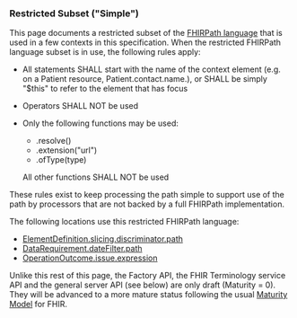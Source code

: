 ### Restricted Subset ("Simple")

This page documents a restricted subset of the [FHIRPath language](http://hl7.org/fhirpath) that is used in a few contexts in this specification. When the restricted FHIRPath language subset is in use, the following rules apply:

- All statements SHALL start with the name of the context element (e.g. on a Patient resource, Patient.contact.name.), or SHALL be simply "$this" to refer to the element that has focus
- Operators SHALL NOT be used
- Only the following functions may be used:
  
  - .resolve()
  - .extension("url")
  - .ofType(type)
  
  All other functions SHALL NOT be used

These rules exist to keep processing the path simple to support use of the path by processors that are not backed by a full FHIRPath implementation.

The following locations use this restricted FHIRPath language:

- [ElementDefinition.slicing.discriminator.path](elementdefinition-definitions.html#ElementDefinition.slicing.discriminator.path)
- [DataRequirement.dateFilter.path](metadatatypes-definitions.html#DataRequirement.dateFilter.path)
- [OperationOutcome.issue.expression](operationoutcome-definitions.html#OperationOutcome.issue.expression)

Unlike this rest of this page, the Factory API, the FHIR Terminology service API and the general server API (see below) are only draft (Maturity = 0). They will be advanced to a more mature status following the usual [Maturity Model](versions.html#maturity) for FHIR.

[]()